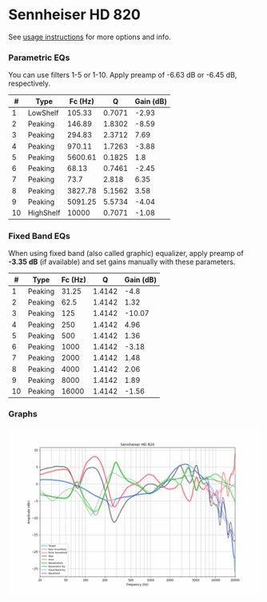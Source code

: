 # Sennheiser HD 820
See [usage instructions](https://github.com/jaakkopasanen/AutoEq#usage) for more options and info.

### Parametric EQs
You can use filters 1-5 or 1-10. Apply preamp of -6.63 dB or -6.45 dB, respectively.

|   # | Type      |   Fc (Hz) |      Q |   Gain (dB) |
|-----|-----------|-----------|--------|-------------|
|   1 | LowShelf  |    105.33 | 0.7071 |       -2.93 |
|   2 | Peaking   |    146.89 | 1.8302 |       -8.59 |
|   3 | Peaking   |    294.83 | 2.3712 |        7.69 |
|   4 | Peaking   |    970.11 | 1.7263 |       -3.88 |
|   5 | Peaking   |   5600.61 | 0.1825 |        1.8  |
|   6 | Peaking   |     68.13 | 0.7461 |       -2.45 |
|   7 | Peaking   |     73.7  | 2.818  |        6.35 |
|   8 | Peaking   |   3827.78 | 5.1562 |        3.58 |
|   9 | Peaking   |   5091.25 | 5.5734 |       -4.04 |
|  10 | HighShelf |  10000    | 0.7071 |       -1.08 |

### Fixed Band EQs
When using fixed band (also called graphic) equalizer, apply preamp of **-3.35 dB** (if available) and set gains manually with these parameters.

|   # | Type    |   Fc (Hz) |      Q |   Gain (dB) |
|-----|---------|-----------|--------|-------------|
|   1 | Peaking |     31.25 | 1.4142 |       -4.8  |
|   2 | Peaking |     62.5  | 1.4142 |        1.32 |
|   3 | Peaking |    125    | 1.4142 |      -10.07 |
|   4 | Peaking |    250    | 1.4142 |        4.96 |
|   5 | Peaking |    500    | 1.4142 |        1.36 |
|   6 | Peaking |   1000    | 1.4142 |       -3.18 |
|   7 | Peaking |   2000    | 1.4142 |        1.48 |
|   8 | Peaking |   4000    | 1.4142 |        2.06 |
|   9 | Peaking |   8000    | 1.4142 |        1.89 |
|  10 | Peaking |  16000    | 1.4142 |       -1.56 |

### Graphs
![](./Sennheiser%20HD%20820.png)
